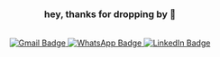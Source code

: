 <div id="badges" align="center">
  
  <h3>
    hey, thanks for dropping by 👋
  </h3>
  
    
  
  <br>
    
  <a href="mailto:albertjonathan.dev@gmail.com">
    <img src="https://img.shields.io/badge/gmail-red?logo=gmail&logoColor=white&style=for-the-badge" alt="Gmail Badge"/>
  </a>
  <a href="https://wa.me/639959311501">
    <img src="https://img.shields.io/badge/whatsapp-green?logo=whatsapp&logoColor=white&style=for-the-badge" alt="WhatsApp Badge"/>
  </a>
  <a href="https://www.linkedin.com/in/albertjonathanborja/">
    <img src="https://img.shields.io/badge/LinkedIn-blue?style=for-the-badge&logo=linkedin&logoColor=white" alt="LinkedIn Badge"/>
  </a>


</div>




